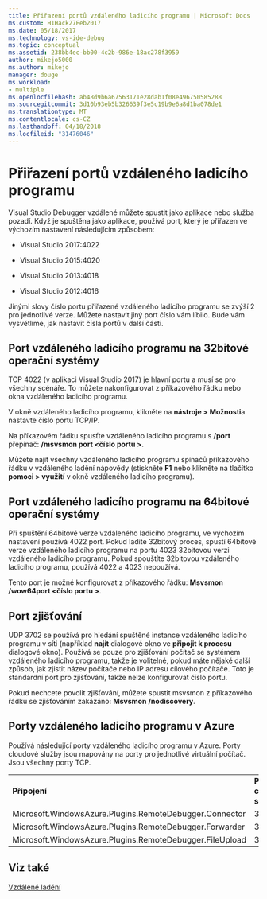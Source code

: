 ```yaml
---
title: Přiřazení portů vzdáleného ladicího programu | Microsoft Docs
ms.custom: H1Hack27Feb2017
ms.date: 05/18/2017
ms.technology: vs-ide-debug
ms.topic: conceptual
ms.assetid: 238bb4ec-bb00-4c2b-986e-18ac278f3959
author: mikejo5000
ms.author: mikejo
manager: douge
ms.workload:
- multiple
ms.openlocfilehash: ab48d9b6a67563171e28dab1f08e496750585288
ms.sourcegitcommit: 3d10b93eb5b326639f3e5c19b9e6a8d1ba078de1
ms.translationtype: MT
ms.contentlocale: cs-CZ
ms.lasthandoff: 04/18/2018
ms.locfileid: "31476046"
---
```

# <a name="remote-debugger-port-assignments"></a>Přiřazení portů vzdáleného ladicího programu
Visual Studio Debugger vzdálené můžete spustit jako aplikace nebo služba pozadí. Když je spuštěna jako aplikace, používá port, který je přiřazen ve výchozím nastavení následujícím způsobem:  

-   Visual Studio 2017:4022

-   Visual Studio 2015:4020  
  
-   Visual Studio 2013:4018  
  
-   Visual Studio 2012:4016  
  
 Jinými slovy číslo portu přiřazené vzdáleného ladicího programu se zvýší 2 pro jednotlivé verze. Můžete nastavit jiný port číslo vám líbilo. Bude vám vysvětlíme, jak nastavit čísla portů v další části.  
  
## <a name="the-remote-debugger-port-on-32-bit-operating-systems"></a>Port vzdáleného ladicího programu na 32bitové operační systémy  
 TCP 4022 (v aplikaci Visual Studio 2017) je hlavní portu a musí se pro všechny scénáře. To můžete nakonfigurovat z příkazového řádku nebo okna vzdáleného ladicího programu.  
  
 V okně vzdáleného ladicího programu, klikněte na **nástroje > Možnosti**a nastavte číslo portu TCP/IP.  
  
 Na příkazovém řádku spusťte vzdáleného ladicího programu s **/port** přepínač: **/msvsmon port \<číslo portu >**.  
  
 Můžete najít všechny vzdáleného ladicího programu spínačů příkazového řádku v vzdáleného ladění nápovědy (stiskněte **F1** nebo klikněte na tlačítko **pomoci > využití** v okně vzdáleného ladicího programu).  
  
## <a name="the-remote-debugger-port-on-64-bit-operating-systems"></a>Port vzdáleného ladicího programu na 64bitové operační systémy  
 Při spuštění 64bitové verze vzdáleného ladicího programu, ve výchozím nastavení používá 4022 port.  Pokud ladíte 32bitový proces, spustí 64bitové verze vzdáleného ladicího programu na portu 4023 32bitovou verzi vzdáleného ladicího programu. Pokud spouštíte 32bitovou vzdáleného ladicího programu, používá 4022 a 4023 nepoužívá.  
  
 Tento port je možné konfigurovat z příkazového řádku: **Msvsmon /wow64port \<číslo portu >**.  
  
## <a name="the-discovery-port"></a>Port zjišťování  
 UDP 3702 se používá pro hledání spuštěné instance vzdáleného ladicího programu v síti (například **najít** dialogové okno ve **připojit k procesu** dialogové okno). Používá se pouze pro zjišťování počítač se systémem vzdáleného ladicího programu, takže je volitelné, pokud máte nějaké další způsob, jak zjistit název počítače nebo IP adresu cílového počítače. Toto je standardní port pro zjišťování, takže nelze konfigurovat číslo portu.  
  
 Pokud nechcete povolit zjišťování, můžete spustit msvsmon z příkazového řádku se zjišťováním zakázáno: **Msvsmon /nodiscovery**.  
  
## <a name="remote-debugger-ports-on-azure"></a>Porty vzdáleného ladicího programu v Azure  
 Používá následující porty vzdáleného ladicího programu v Azure. Porty cloudové služby jsou mapovány na porty pro jednotlivé virtuální počítač. Jsou všechny porty TCP.  
  
||||  
|-|-|-|  
|**Připojení**|**Port v cloudové službě**|**Port ve virtuálním počítači**|  
|Microsoft.WindowsAzure.Plugins.RemoteDebugger.Connector|30400|30398|  
|Microsoft.WindowsAzure.Plugins.RemoteDebugger.Forwarder|31400|31398|  
|Microsoft.WindowsAzure.Plugins.RemoteDebugger.FileUpload|32400|32398|  
  
## <a name="see-also"></a>Viz také  
 [Vzdálené ladění](../debugger/remote-debugging.md)
